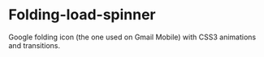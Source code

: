 Folding-load-spinner
====================

Google folding icon (the one used on Gmail Mobile) with CSS3 animations and transitions.
